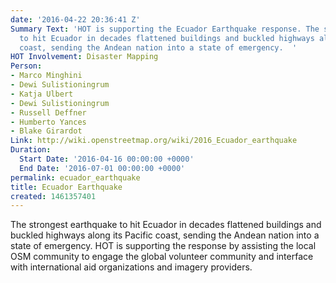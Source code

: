 ```yaml
---
date: '2016-04-22 20:36:41 Z'
Summary Text: 'HOT is supporting the Ecuador Earthquake response. The strongest earthquake
  to hit Ecuador in decades flattened buildings and buckled highways along its Pacific
  coast, sending the Andean nation into a state of emergency.  '
HOT Involvement: Disaster Mapping
Person:
- Marco Minghini
- Dewi Sulistioningrum
- Katja Ulbert
- Dewi Sulistioningrum
- Russell Deffner
- Humberto Yances
- Blake Girardot
Link: http://wiki.openstreetmap.org/wiki/2016_Ecuador_earthquake
Duration:
  Start Date: '2016-04-16 00:00:00 +0000'
  End Date: '2016-07-01 00:00:00 +0000'
permalink: ecuador_earthquake
title: Ecuador Earthquake
created: 1461357401
---
```

<p>The strongest earthquake to hit Ecuador in decades flattened buildings and buckled highways along its Pacific coast, sending the Andean nation into a state of emergency. HOT is supporting the response by assisting the local OSM community to engage the global volunteer community and interface with international aid organizations and imagery providers. </p>
